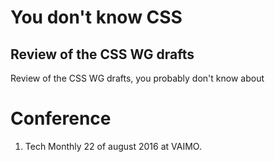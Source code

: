 # You don't know CSS
## Review of the CSS WG drafts

Review of the CSS WG drafts, you probably don't know about

# Conference

1. Tech Monthly 22 of august 2016 at VAIMO.
